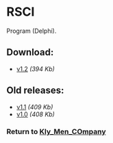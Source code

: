 # RSCI

Program (Delphi).

## Download:

- [v1.2](http://klimaleksus.narod.ru/Files/5/RSCI1V2.rar) _(394 Kb)_

## Old releases:

- [v1.1](http://klimaleksus.narod.ru/Files/5/RSCI1V1.rar) _(409 Kb)_
- [v1.0](http://klimaleksus.narod.ru/Files/5/RSCI1V0.rar) _(408 Kb)_

### Return to [Kly_Men_COmpany](https://github.com/aleksusklim/Kly_Men_COmpany "GitHub: aleksusklim/Kly_Men_COmpany")
